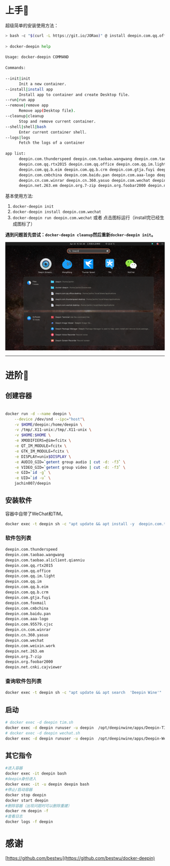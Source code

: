 # 上手🎉️

超级简单的安装使用方法：

```bash
> bash -c "$(curl -L https://git.io/JORao)" @ install deepin.com.qq.office deepin.com.wechat

> docker-deepin help

Usage: docker-deepin COMMAND

Commands:

--init|init
      Init a new container.
--install|install app
      Install app to container and create Desktop file.
--run|run app
--remove|remove app
      Remove app(Desktop file).
--cleanup|cleanup
      Stop and remove current container.
--shell|shell|bash
      Enter current container shell.
--logs|logs
      Fetch the logs of a container

app list: 
      deepin.com.thunderspeed deepin.com.taobao.wangwang deepin.com.taobao.aliclient.qianniu
      deepin.com.qq.rtx2015 deepin.com.qq.office deepin.com.qq.im.light deepin.com.qq.im
      deepin.com.qq.b.eim deepin.com.qq.b.crm deepin.com.gtja.fuyi deepin.com.foxmail
      deepin.com.cmbchina deepin.com.baidu.pan deepin.com.aaa-logo deepin.com.95579.cjsc
      deepin.cn.com.winrar deepin.cn.360.yasuo deepin.com.wechat deepin.com.weixin.work
      deepin.net.263.em deepin.org.7-zip deepin.org.foobar2000 deepin.net.cnki.cajviewer

```

基本使用方法: 

1. `docker-deepin init`
2. `docker-deepin install deepin.com.wechat`
3. `docker-deepin run deepin.com.wechat` 或者 点击图标运行（install完已经生成图标了）

**遇到问题首先尝试：`docker-deepin cleanup`然后重新`docker-deepin init`。**


![](show.png)

---

# 进阶🚀️

## 创建容器

```bash

docker run -d --name deepin \
    --device /dev/snd --ipc="host"\
    -v $HOME/deepin:/home/deepin \
    -v /tmp/.X11-unix:/tmp/.X11-unix \
    -v $HOME:$HOME \
    -e XMODIFIERS=@im=fcitx \
    -e QT_IM_MODULE=fcitx \
    -e GTK_IM_MODULE=fcitx \
    -e DISPLAY=unix$DISPLAY \
    -e AUDIO_GID=`getent group audio | cut -d: -f3` \
    -e VIDEO_GID=`getent group video | cut -d: -f3` \
    -e GID=`id -g` \
    -e UID=`id -u` \
    jachin007/deepin
```

## 安装软件

容器中自带了WeChat和TIM。

```bash
docker exec -t deepin sh -c "apt update && apt install -y  deepin.com.thunderspeed"

```

### 软件包列表

```bash
deepin.com.thunderspeed
deepin.com.taobao.wangwang
deepin.com.taobao.aliclient.qianniu
deepin.com.qq.rtx2015
deepin.com.qq.office
deepin.com.qq.im.light
deepin.com.qq.im
deepin.com.qq.b.eim
deepin.com.qq.b.crm
deepin.com.gtja.fuyi
deepin.com.foxmail
deepin.com.cmbchina
deepin.com.baidu.pan
deepin.com.aaa-logo
deepin.com.95579.cjsc
deepin.cn.com.winrar
deepin.cn.360.yasuo
deepin.com.wechat
deepin.com.weixin.work
deepin.net.263.em
deepin.org.7-zip
deepin.org.foobar2000
deepin.net.cnki.cajviewer
```

### 查询软件包列表

```bash
docker exec -t deepin sh -c "apt update && apt search  'Deepin Wine'"
```

## 启动

```bash
# docker exec -d deepin tim.sh
docker exec -d deepin runuser -u deepin  /opt/deepinwine/apps/Deepin-TIM/run.sh
# docker exec -d deepin wechat.sh
docker exec -d deepin runuser -u deepin  /opt/deepinwine/apps/Deepin-WeChat/run.sh
```

## 其它指令

```bash
#进入容器
docker exec -it deepin bash
#deepin身份进入
docker exec -it -u deepin deepin bash
#停止/启动容器
docker stop deepin
docker start deepin
#删除容器（出现问题时可以删除重建）
docker rm deepin -f
#查看日志
docker logs -f deepin
```

# 感谢

[https://github.com/bestwu](https://github.com/bestwu/docker-deepin)
